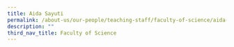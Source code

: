 ```yaml
---
title: Aida Sayuti
permalink: /about-us/our-people/teaching-staff/faculty-of-science/aida-sayuti/
description: ""
third_nav_title: Faculty of Science
---
```

